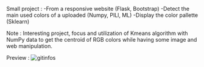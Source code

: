 Small project : 
  -From a responsive website (Flask, Bootstrap)
  -Detect the main used colors of a uploaded (Numpy, PILl, ML)
  -Display the color pallette (Sklearn) 

Note : Interesting project, focus and utilization of Kmeans algorithm with NumPy data to get the centroid of RGB colors while having some image and web manipulation. 

Preview : 
![gitinfos](https://github.com/user-attachments/assets/d85dd06d-f22f-41a9-8d42-553fe6bad835)
